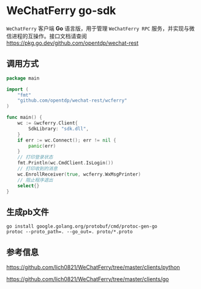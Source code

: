 # WeChatFerry go-sdk

`WeChatFerry` 客户端 **Go** 语言版，用于管理 `WeChatFerry RPC` 服务，并实现与微信进程的互操作。接口文档请查阅 <https://pkg.go.dev/github.com/opentdp/wechat-rest>

## 调用方式

```go
package main

import (
    "fmt"
    "github.com/opentdp/wechat-rest/wcferry"
)

func main() {
    wc := &wcferry.Client{
        SdkLibrary: "sdk.dll",
    }
    if err := wc.Connect(); err != nil {
        panic(err)
    }
    // 打印登录状态
    fmt.Println(wc.CmdClient.IsLogin())
    // 打印收到的消息
    wc.EnrollReceiver(true, wcferry.WxMsgPrinter)
    // 阻止程序退出
    select{}
}
```

## 生成pb文件

```shell
go install google.golang.org/protobuf/cmd/protoc-gen-go
protoc --proto_path=. --go_out=. proto/*.proto
```

## 参考信息

https://github.com/lich0821/WeChatFerry/tree/master/clients/python

https://github.com/lich0821/WeChatFerry/tree/master/clients/go
